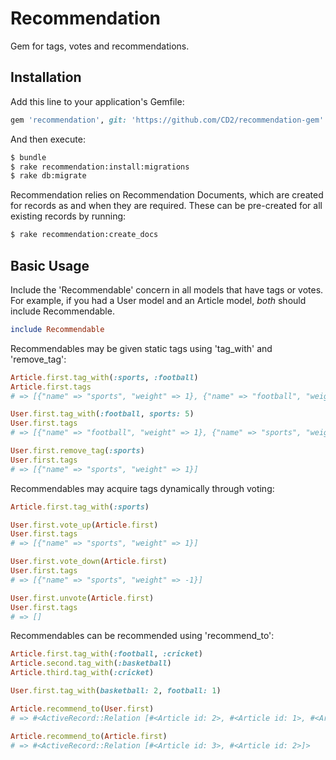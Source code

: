 # Recommendation
Gem for tags, votes and recommendations.

## Installation
Add this line to your application's Gemfile:

```ruby
gem 'recommendation', git: 'https://github.com/CD2/recommendation-gem'
```

And then execute:
```bash
$ bundle
$ rake recommendation:install:migrations
$ rake db:migrate
```

Recommendation relies on Recommendation Documents, which are created for records as and when they are required.
These can be pre-created for all existing records by running:
```bash
$ rake recommendation:create_docs
```

## Basic Usage
Include the 'Recommendable' concern in all models that have tags or votes. For example, if you had a User model and an Article model, *both* should include Recommendable.

```ruby
include Recommendable
```

Recommendables may be given static tags using 'tag_with' and 'remove_tag':

```ruby
Article.first.tag_with(:sports, :football)
Article.first.tags
# => [{"name" => "sports", "weight" => 1}, {"name" => "football", "weight" => 1}]

User.first.tag_with(:football, sports: 5)
User.first.tags
# => [{"name" => "football", "weight" => 1}, {"name" => "sports", "weight" => 5}]

User.first.remove_tag(:sports)
User.first.tags
# => [{"name" => "sports", "weight" => 1}]
```

Recommendables may acquire tags dynamically through voting:

```ruby
Article.first.tag_with(:sports)

User.first.vote_up(Article.first)
User.first.tags
# => [{"name" => "sports", "weight" => 1}]

User.first.vote_down(Article.first)
User.first.tags
# => [{"name" => "sports", "weight" => -1}]

User.first.unvote(Article.first)
User.first.tags
# => []
```

Recommendables can be recommended using 'recommend_to':

```ruby
Article.first.tag_with(:football, :cricket)
Article.second.tag_with(:basketball)
Article.third.tag_with(:cricket)

User.first.tag_with(basketball: 2, football: 1)

Article.recommend_to(User.first)
# => #<ActiveRecord::Relation [#<Article id: 2>, #<Article id: 1>, #<Article id: 3>]>

Article.recommend_to(Article.first)
# => #<ActiveRecord::Relation [#<Article id: 3>, #<Article id: 2>]>
```
